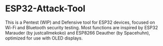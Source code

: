 # ESP32-Attack-Tool
This is a Pentest (WIP) and Defensive tool for ESP32 devices, focused on Wi-Fi and Bluetooth security testing. Most functions are inspired by ESP32 Marauder (by justcallmekoko) and ESP8266 Deauther (by Spacehuhn), optimized for use with OLED displays.
